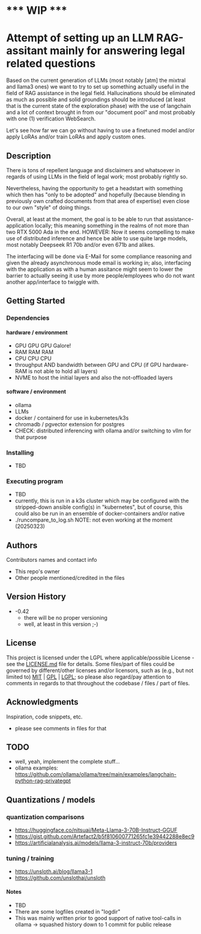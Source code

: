 # *** WIP ***

# Attempt of setting up an LLM RAG-assitant mainly for answering legal related questions

Based on the current generation of LLMs (most notably \[atm\] the mixtral and llama3 ones) we want to try to 
set up something actually useful in the field of RAG assistance in the legal field.
Hallucinations should be eliminated as much as possible and solid groundings should be introduced 
(at least that is the current state of the exploration phase) with the use of 
langchain and a lot of context brought in from our "document pool" and most probably 
with one (1) verification WebSearch. 

Let's see how far we can go without having to use a finetuned model and/or apply LoRAs and/or train LoRAs and apply 
custom ones.

## Description

There is tons of repellent language and disclaimers and whatsoever in regards of using LLMs in the field of legal work;
most probably rightly so.

Nevertheless, having the opportunity to get a headstart with something which then has "only to be adopted" and 
hopefully (because blending in previously own crafted documents from that area of expertise) even close to our 
own "style" of doing things.

Overall, at least at the moment, the goal is to be able to run that assistance-application locally; this meaning
something in the realms of not more than two RTX 5000 Ada in the end.
HOWEVER: Now it seems compelling to make use of distributed inference and hence be able to use quite large models, 
most notably Deepseek R1 70b and/or even 671b and alikes. 

The interfacing will be done via E-Mail for some compliance reasoning and given 
the already asynchronous mode email is working in; also, interfacing with the application as with a human assitance 
might seem to lower the barrier to actually seeing it use by more people/employees who do not want another 
app/interface to twiggle with. 

## Getting Started

### Dependencies

#### hardware / environment
  * GPU GPU GPU Galore!
  * RAM RAM RAM
  * CPU CPU CPU
  * throughput AND bandwidth between GPU and CPU (if GPU hardware-RAM is not able to hold all layers)
  * NVME to host the initial layers and also the not-offloaded layers


#### software / environment
  * ollama
  * LLMs
  * docker / containerd for use in kubernetes/k3s
  * chromadb / pgvector extension for postgres
  * CHECK: distributed inferencing with ollama and/or switching to vllm for that purpose 

### Installing
* TBD 

### Executing program
* TBD 
* currently, this is run in a k3s cluster which may be configured with the stripped-down ansible config(s) in "kubernetes",
  but of course, this could also be run in an ensemble of docker-containers and/or native
* ./runcompare_to_log.sh   NOTE: not even working at the moment (20250323)


## Authors
Contributors names and contact info

* This repo's owner
* Other people mentioned/credited in the files

## Version History
* -0.42
    * there will be no proper versioning
    * well, at least in this version ;-)
  

## License
This project is licensed under the LGPL where applicable/possible License - see the [LICENSE.md](LICENSE.md) file for details.
Some files/part of files could be governed by different/other licenses and/or licensors, 
such as (e.g., but not limited to) [MIT](LICENSEMIT.md) | [GPL](LICENSEGPL.md) | [LGPL](LICENSELGPL.md); so please also 
regard/pay attention to comments in regards to that throughout the codebase / files / part of files.


## Acknowledgments
Inspiration, code snippets, etc.
* please see comments in files for that


## TODO
* well, yeah, implement the complete stuff...
* ollama examples: https://github.com/ollama/ollama/tree/main/examples/langchain-python-rag-privategpt

## Quantizations / models
### quantization comparisons
* https://huggingface.co/nitsuai/Meta-Llama-3-70B-Instruct-GGUF
* https://gist.github.com/Artefact2/b5f810600771265fc1e39442288e8ec9
* https://artificialanalysis.ai/models/llama-3-instruct-70b/providers

### tuning / training
* https://unsloth.ai/blog/llama3-1
* https://github.com/unslothai/unsloth
  
#### Notes
* TBD
* There are some logfiles created in "logdir"
* This was mainly written prior to good support of native tool-calls in ollama -> squashed history down to 1 commit for public release